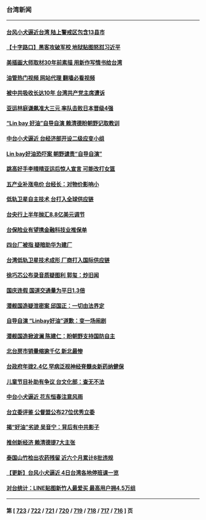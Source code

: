 ### 台湾新闻
---
#### [台风小犬逼近台湾 陆上警戒区包含13县市](../../pages/ncid1349361/n14087655.md?10041245) 
#### [【十字路口】黑客攻破军校 地狱贴图怒怼习近平](../../pages/ncid1349361/n14087359.md?10041245) 
#### [美插画大师取材30年前素描 用新作写情书给台湾](../../pages/ncid1349361/n14087529.md?10041245) 
#### [油管热门视频 网站代理 翻墙必看视频](http://138.2.39.72:81/youtube.html?epic-marker?10041245)
#### [被中共吸收长达10年 台湾共产党主席遭诉](../../pages/ncid1349361/n14087289.md?10041245) 
#### [亚运林庭谦飙准大三元 率队击败日本晋级4强](../../pages/ncid1349361/n14087455.md?10041245) 
#### [“Lin bay 好油”自导自演 赖清德盼朝野记取教训](../../pages/ncid1349361/n14087441.md?10041245) 
#### [中台小犬逼近 台经济部开设二级应变小组](../../pages/ncid1349361/n14087399.md?10041245) 
#### [Lin bay好油恐吓案 朝野谴责“自导自演”](../../pages/ncid1349361/n14087400.md?10041245) 
#### [跳高好手李晴晴亚运后惊人宣言 可能改打女篮](../../pages/ncid1349361/n14087405.md?10041245) 
#### [五产业补涨电价 台经长：对物价影响小](../../pages/ncid1349361/n14087385.md?10041245) 
#### [低轨卫星自主技术 台打入全球供应链](../../pages/ncid1349361/n14087383.md?10041245) 
#### [台央行上半年抛汇8.8亿美元调节](../../pages/ncid1349361/n14087381.md?10041245) 
#### [台保险业有望携金融科技业推保单](../../pages/ncid1349361/n14087380.md?10041245) 
#### [四台厂被指 疑暗助华为建厂](../../pages/ncid1349361/n14087378.md?10041245) 
#### [台湾低轨卫星技术成形 厂商打入国际供应链](../../pages/ncid1349361/n14087358.md?10041245) 
#### [徐巧芯公布录音质疑图利 郭玺：炒旧闻](../../pages/ncid1349361/n14087361.md?10041245) 
#### [国庆连假 国道交通量为平日1.3倍](../../pages/ncid1349361/n14087350.md?10041245) 
#### [潜舰国造疑泄密案 邱国正：一切由法界定](../../pages/ncid1349361/n14087347.md?10041245) 
#### [自导自演 “Linbay好油”道歉：变一场闹剧](../../pages/ncid1349361/n14087341.md?10041245) 
#### [潜舰国造掀波澜 陈建仁：盼朝野支持国防自主](../../pages/ncid1349361/n14087321.md?10041245) 
#### [北台房市销量缩逾千亿 新北最惨](../../pages/ncid1349361/n14087319.md?10041245) 
#### [台政府年拨2.4亿 罕病泛视神经脊髓炎新药纳健保](../../pages/ncid1349361/n14087329.md?10041245) 
#### [儿童节目补助有争议 台文化部：查无不法](../../pages/ncid1349361/n14087326.md?10041245) 
#### [中台小犬逼近 花东恒春注意风雨](../../pages/ncid1349361/n14087323.md?10041245) 
#### [台立委评鉴 公督盟公布27位优秀立委](../../pages/ncid1349361/n14087292.md?10041245) 
#### [揭“好油”劣迹 吴音宁：背后有中共影子](../../pages/ncid1349361/n14087302.md?10041245) 
#### [推创新经济 赖清德提7大主张](../../pages/ncid1349361/n14087301.md?10041245) 
#### [泰国山竹检出农药残留 近六个月累计8批违规](../../pages/ncid1349361/n14087254.md?10041245) 
#### [【更新】台风小犬逼近 4日台湾各地停班课一览](../../pages/ncid1349361/n14087333.md?10041245) 
#### [对台统计：LINE贴图新竹人最爱买 最高用户拥4.5万组](../../pages/ncid1349361/n14087260.md?10041245) 

---
#### 第 [ [723](./723.md?10041245) / [722](./722.md?10041245) / [721](./721.md?10041245) / [720](./720.md?10041245) / [719](./719.md?10041245) / [718](./718.md?10041245) / [717](./717.md?10041245) / [716](./716.md?10041245) ] 页
